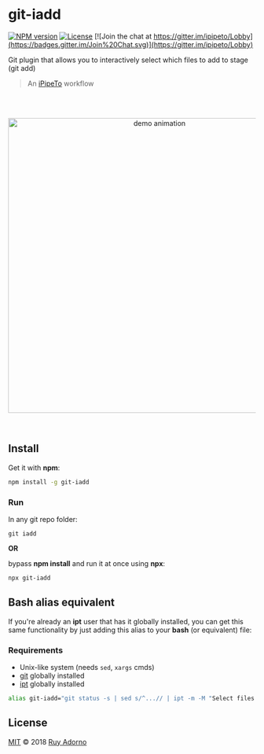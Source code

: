 # git-iadd

[![NPM version](https://badge.fury.io/js/git-iadd.svg)](https://npmjs.org/package/git-iadd)
[![License](http://img.shields.io/badge/license-MIT-blue.svg?style=flat)](https://raw.githubusercontent.com/ruyadorno/git-iadd/master/LICENSE)
[![Join the chat at https://gitter.im/ipipeto/Lobby](https://badges.gitter.im/Join%20Chat.svg)](https://gitter.im/ipipeto/Lobby)

Git plugin that allows you to interactively select which files to add to stage (git add)

> An [iPipeTo](https://github.com/ruyadorno/ipt) workflow

<br />
<br />

<p align="center">
<a href="https://asciinema.org/a/174408">
<img alt="demo animation" width="600" src="https://cdn.rawgit.com/ruyadorno/git-iadd/master/demo.svg" />
</a>
</p>

<br />

## Install

Get it with **npm**:

```sh
npm install -g git-iadd
```

### Run

In any git repo folder:

```
git iadd
```

**OR**

bypass **npm install** and run it at once using **npx**:

```sh
npx git-iadd
```

## Bash alias equivalent

If you're already an **ipt** user that has it globally installed, you can get this same functionality by just adding this alias to your **bash** (or equivalent) file:

### Requirements

- Unix-like system (needs `sed`, `xargs` cmds)
- [git](https://git-scm.com/) globally installed
- [ipt](https://www.npmjs.com/package/ipt) globally installed

```sh
alias git-iadd="git status -s | sed s/^...// | ipt -m -M "Select files to add:" | xargs git add"
```

## License

[MIT](LICENSE) © 2018 [Ruy Adorno](http://ruyadorno.com)

